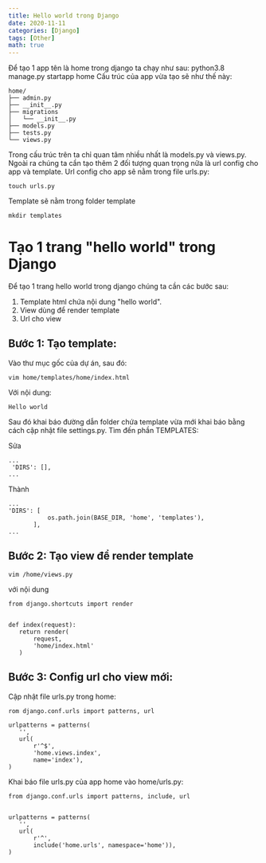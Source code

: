 ```yaml
---
title: Hello world trong Django
date: 2020-11-11
categories: [Django]
tags: [Other]
math: true
---
```

Để tạo 1 app tên là home trong django ta chạy như sau:
python3.8 manage.py startapp home
Cấu trúc của app vừa tạo sẽ như thế này:
```
home/
├── admin.py
├── __init__.py
├── migrations
│   └── __init__.py
├── models.py
├── tests.py
└── views.py
```
Trong cấu trúc trên ta chỉ quan tâm nhiều nhất là models.py và views.py. Ngoài ra chúng ta cần tạo thêm 2 đối tượng quan trọng nữa là url config cho app và template.
Url config cho app sẽ nằm trong file urls.py:
```
touch urls.py
```
Template sẽ nằm trong folder template
```
mkdir templates
```
# Tạo 1 trang "hello world" trong Django

Để tạo 1 trang hello world trong django chúng ta cần các bước sau:
1. Template html chứa nội dung "hello world".
2. View dùng để render template
3. Url cho view

## Bước 1: Tạo template:
Vào thư mục gốc của dự án, sau đó:

```
vim home/templates/home/index.html
```
Với nội dung:

```
Hello world
```

Sau đó khai báo đường dẫn folder chứa template vừa mới khai báo bằng cách cập nhật file settings.py. Tìm đến phần TEMPLATES:

Sửa
```
...
 'DIRS': [],
...
```
Thành
```
...
'DIRS': [
           os.path.join(BASE_DIR, 'home', 'templates'),
       ],
...
```

## Bước 2: Tạo view để render template
```
vim /home/views.py
```
với nội dung
```
from django.shortcuts import render


def index(request):
   return render(
       request,
       'home/index.html'
   )
```

## Bước 3: Config url cho view mới:
Cập nhật file urls.py trong home:
```
rom django.conf.urls import patterns, url

urlpatterns = patterns(
   '',
   url(
       r'^$',
       'home.views.index',
       name='index'),
)
```
Khai báo file urls.py của app home vào home/urls.py:

```
from django.conf.urls import patterns, include, url


urlpatterns = patterns(
   '',
   url(
       r'^',
       include('home.urls', namespace='home')),
)
```
